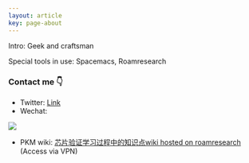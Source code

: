 ```yaml
---
layout: article
key: page-about
---
```


Intro: Geek and craftsman 

Special tools in use: Spacemacs, Roamresearch

### Contact me 👇
* Twitter: [Link](https://twitter.com/Jeson50084885)
* Wechat:

![](https://image-icons.oss-cn-beijing.aliyuncs.com/img/mmqrcode1626076198560.png)

* PKM wiki: [芯片验证学习过程中的知识点wiki hosted on roamresearch](https://roamresearch.com/#/app/computationalmaterials/page/9wvQ7qU9j) (Access via VPN)
